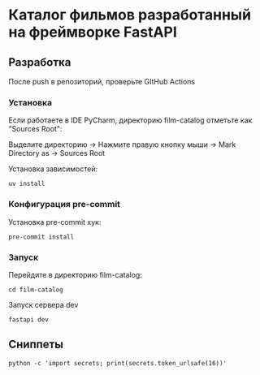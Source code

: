 # Каталог фильмов разработанный на фреймворке FastAPI

## Разработка

После push в репозиторий, проверьте GItHub Actions

### Установка

Если работаете в IDE PyCharm, директорию film-catalog отметьте как "Sources Root":

Выделите директорию -> Нажмите правую кнопку мыши -> Mark Directory as -> Sources Root

Установка зависимостей:
```shell
uv install
```

### Конфигурация pre-commit

Установка pre-commit хук:
```shell
pre-commit install
```

### Запуск

Перейдите в директорию film-catalog:
```shell
cd film-catalog
```

Запуск сервера dev
```shell
fastapi dev
```

## Сниппеты

```shell
python -c 'import secrets; print(secrets.token_urlsafe(16))'
```
